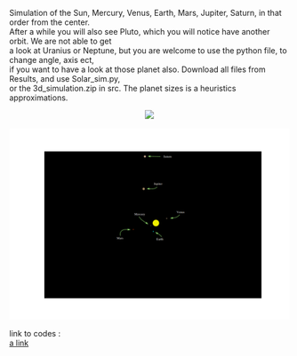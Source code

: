 Simulation of the Sun, Mercury, Venus, Earth, Mars, Jupiter, Saturn, in that order from the center.  
After a while you will also see Pluto, which you will notice have another orbit. We are not able to get  
a look at Uranius or Neptune, but you are welcome to use the python file, to change angle, axis ect,  
if you want to have a look at those planet also. Download all files from Results, and use Solar_sim.py,  
or the 3d_simulation.zip in src. The planet sizes is a heuristics approximations.

<p align="center">
  <img src="Solar.gif">
</p>

<p align="center">
  <img src="test.png">  
</p>

link to codes :  
[a link](https://github.com/endrias34/FYS4150/tree/master/src/Project-3)
